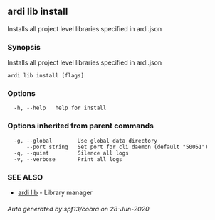 ## ardi lib install

Installs all project level libraries specified in ardi.json

### Synopsis


Installs all project level libraries specified in ardi.json

```
ardi lib install [flags]
```

### Options

```
  -h, --help   help for install
```

### Options inherited from parent commands

```
  -g, --global        Use global data directory
      --port string   Set port for cli daemon (default "50051")
  -q, --quiet         Silence all logs
  -v, --verbose       Print all logs
```

### SEE ALSO

* [ardi lib](ardi_lib.md)	 - Library manager

###### Auto generated by spf13/cobra on 28-Jun-2020
